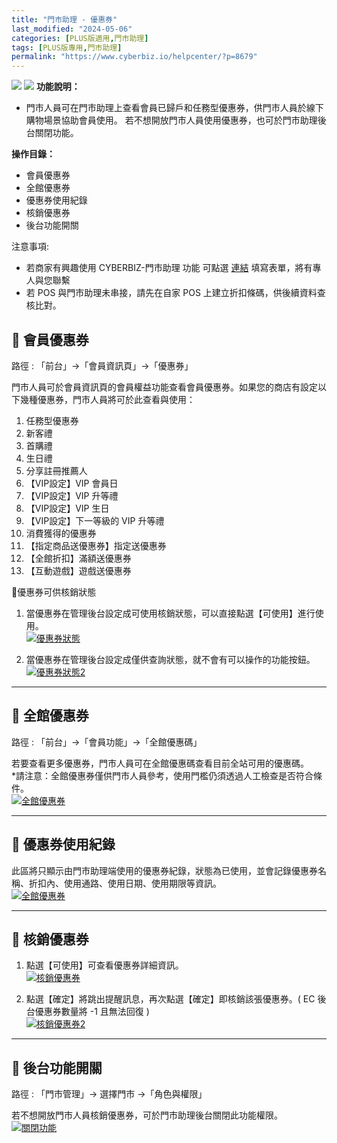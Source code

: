 ```yaml
---
title: "門市助理 - 優惠券"
last_modified: "2024-05-06"
categories: [PLUS版適用,門市助理]
tags: [PLUS版專用,門市助理]
permalink: "https://www.cyberbiz.io/helpcenter/?p=8679"
---
```


![](https://www.cyberbiz.io/support/wp-content/uploads/門市助理.png)
![](https://www.cyberbiz.io/helpcenter/wp-content/uploads/PLUS版3.png)
**功能說明：**  

* 門市人員可在門市助理上查看會員已歸戶和任務型優惠券，供門市人員於線下購物場景協助會員使用。 若不想開放門市人員使用優惠券，也可於門市助理後台關閉功能。

**操作目錄：**

* 會員優惠券
* 全館優惠券
* 優惠券使用紀錄
* 核銷優惠券
* 後台功能開關

注意事項:  

* 若商家有興趣使用 CYBERBIZ-門市助理 功能 可點選 [連結](https://docs.google.com/forms/d/e/1FAIpQLScAzqU3OckpsS-XBy3yvioKksDBazronFTuEl_RBonxCATHaQ/viewform) 填寫表單，將有專人與您聯繫
* 若 POS 與門市助理未串接，請先在自家 POS 上建立折扣條碼，供後續資料查核比對。

## 📌 會員優惠券


路徑 : 「前台」→「會員資訊頁」→「優惠券」  


門市人員可於會員資訊頁的會員權益功能查看會員優惠券。如果您的商店有設定以下幾種優惠券，門市人員將可於此查看與使用：



1. 任務型優惠券 
1. 新客禮
2. 首購禮
3. 生日禮
4. 分享註冊推薦人
5. 【VIP設定】VIP 會員日
6. 【VIP設定】VIP 升等禮
7. 【VIP設定】VIP 生日
8. 【VIP設定】下一等級的 VIP 升等禮
2. 消費獲得的優惠券 
1. 【指定商品送優惠券】指定送優惠券
2. 【全館折扣】滿額送優惠券
3. 【互動遊戲】遊戲送優惠券

📍優惠券可供核銷狀態

1. 當優惠券在管理後台設定成可使用核銷狀態，可以直接點選【可使用】進行使用。  
[![優惠券狀態](https://www.cyberbiz.io/support/wp-content/uploads/門市助理-優惠券01.png)](https://www.cyberbiz.io/support/wp-content/uploads/門市助理-優惠券01.png)



2. 當優惠券在管理後台設定成僅供查詢狀態，就不會有可以操作的功能按鈕。  
[![優惠券狀態2](https://www.cyberbiz.io/support/wp-content/uploads/門市助理-優惠券02.png)](https://www.cyberbiz.io/support/wp-content/uploads/門市助理-優惠券02.png)

* * *

## 📌 全館優惠券


路徑 : 「前台」→「會員功能」→「全館優惠碼」  

若要查看更多優惠券，門市人員可在全館優惠碼查看目前全站可用的優惠碼。  
*請注意：全館優惠券僅供門市人員參考，使用門檻仍須透過人工檢查是否符合條件。   
[![全館優惠券](https://www.cyberbiz.io/support/wp-content/uploads/門市助理-優惠券03.png)](https://www.cyberbiz.io/support/wp-content/uploads/門市助理-優惠券03.png)

* * *

## 📌 優惠券使用紀錄


此區將只顯示由門市助理端使用的優惠券紀錄，狀態為已使用，並會記錄優惠券名稱、折扣內、使用通路、使用日期、使用期限等資訊。  
[![全館優惠券](https://www.cyberbiz.io/support/wp-content/uploads/門市助理-優惠券04.png)](https://www.cyberbiz.io/support/wp-content/uploads/門市助理-優惠券04.png)

* * *

## 📌 核銷優惠券



1. 點選【可使用】可查看優惠券詳細資訊。   
[![核銷優惠券](https://www.cyberbiz.io/support/wp-content/uploads/門市助理-優惠券05.png)](https://www.cyberbiz.io/support/wp-content/uploads/門市助理-優惠券05.png)



2. 點選【確定】將跳出提醒訊息，再次點選【確定】即核銷該張優惠券。( EC 後台優惠券數量將 -1 且無法回復 )   
[![核銷優惠券2](https://www.cyberbiz.io/support/wp-content/uploads/門市助理-優惠券06.png)](https://www.cyberbiz.io/support/wp-content/uploads/門市助理-優惠券06.png)

* * *

## 📌 後台功能開關


路徑 : 「門市管理」→ 選擇門市 →「角色與權限」  

若不想開放門市人員核銷優惠券，可於門市助理後台關閉此功能權限。  
[![關閉功能](https://www.cyberbiz.io/support/wp-content/uploads/門市助理-優惠券07.png)](https://www.cyberbiz.io/support/wp-content/uploads/門市助理-優惠券07.png)

